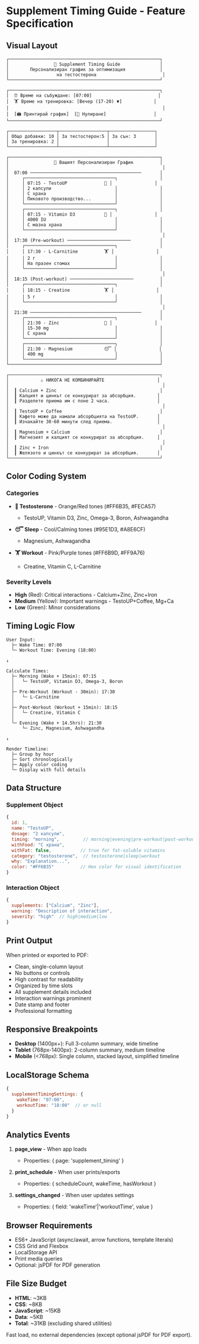 # Supplement Timing Guide - Feature Specification

## Visual Layout

```
┌─────────────────────────────────────────────────────────┐
│                 💪 Supplement Timing Guide               │
│        Персонализиран график за оптимизация             │
│                  на тестостерона                         │
└─────────────────────────────────────────────────────────┘

┌─────────────────────────────────────────────────────────┐
│  ⏰ Време на събуждане: [07:00]                         │
│  🏋️ Време на тренировка: [Вечер (17-20) ▼]            │
│                                                          │
│  [🖨️ Принтирай график]  [🔄 Нулиране]                  │
└─────────────────────────────────────────────────────────┘

┌──────────────────┬──────────────────┬─────────────────┐
│ Общо добавки: 10 │ За тестостерон:5 │ За сън: 3       │
│ За тренировка: 2 │                  │                 │
└──────────────────┴──────────────────┴─────────────────┘

┌─────────────────────────────────────────────────────────┐
│                 📅 Вашият Персонализиран График          │
│                                                          │
│  07:00 ──────────────────────────────────────────       │
│     ┌──────────────────────────────────┐                │
│     │ 07:15 - TestoUP              💪 │                │
│     │ 2 капсули                        │                │
│     │ С храна                          │                │
│     │ Пиковото производство...         │                │
│     └──────────────────────────────────┘                │
│     ┌──────────────────────────────────┐                │
│     │ 07:15 - Vitamin D3           💪 │                │
│     │ 4000 IU                          │                │
│     │ С мазна храна                    │                │
│     └──────────────────────────────────┘                │
│                                                          │
│  17:30 (Pre-workout) ────────────────────────           │
│     ┌──────────────────────────────────┐                │
│     │ 17:30 - L-Carnitine          🏋️ │                │
│     │ 2 г                              │                │
│     │ На празен стомах                 │                │
│     └──────────────────────────────────┘                │
│                                                          │
│  18:15 (Post-workout) ────────────────────────          │
│     ┌──────────────────────────────────┐                │
│     │ 18:15 - Creatine             🏋️ │                │
│     │ 5 г                              │                │
│     └──────────────────────────────────┘                │
│                                                          │
│  21:30 ──────────────────────────────────────────       │
│     ┌──────────────────────────────────┐                │
│     │ 21:30 - Zinc                 💪 │                │
│     │ 15-30 mg                         │                │
│     │ С храна                          │                │
│     └──────────────────────────────────┘                │
│     ┌──────────────────────────────────┐                │
│     │ 21:30 - Magnesium            😴 │                │
│     │ 400 mg                           │                │
│     └──────────────────────────────────┘                │
└─────────────────────────────────────────────────────────┘

┌─────────────────────────────────────────────────────────┐
│            ⚠️ НИКОГА НЕ КОМБИНИРАЙТЕ                    │
│                                                          │
│  ┃ Calcium + Zinc                                       │
│  ┃ Калцият и цинкът се конкурират за абсорбция.        │
│  ┃ Разделете приема им с поне 2 часа.                  │
│                                                          │
│  ┃ TestoUP + Coffee                                     │
│  ┃ Кафето може да намали абсорбцията на TestoUP.       │
│  ┃ Изчакайте 30-60 минути след приема.                 │
│                                                          │
│  ┃ Magnesium + Calcium                                  │
│  ┃ Магнезият и калцият се конкурират за абсорбция.     │
│                                                          │
│  ┃ Zinc + Iron                                          │
│  ┃ Желязото и цинкът се конкурират за абсорбция.       │
└─────────────────────────────────────────────────────────┘
```

## Color Coding System

### Categories
- **💪 Testosterone** - Orange/Red tones (#FF6B35, #FECA57)
  - TestoUP, Vitamin D3, Zinc, Omega-3, Boron, Ashwagandha

- **😴 Sleep** - Cool/Calming tones (#95E1D3, #A8E6CF)
  - Magnesium, Ashwagandha

- **🏋️ Workout** - Pink/Purple tones (#FF6B9D, #FF9A76)
  - Creatine, Vitamin C, L-Carnitine

### Severity Levels
- **High** (Red): Critical interactions - Calcium+Zinc, Zinc+Iron
- **Medium** (Yellow): Important warnings - TestoUP+Coffee, Mg+Ca
- **Low** (Green): Minor considerations

## Timing Logic Flow

```
User Input:
  ├─ Wake Time: 07:00
  └─ Workout Time: Evening (18:00)

↓

Calculate Times:
  ├─ Morning (Wake + 15min): 07:15
  │   └─ TestoUP, Vitamin D3, Omega-3, Boron
  │
  ├─ Pre-Workout (Workout - 30min): 17:30
  │   └─ L-Carnitine
  │
  ├─ Post-Workout (Workout + 15min): 18:15
  │   └─ Creatine, Vitamin C
  │
  └─ Evening (Wake + 14.5hrs): 21:30
      └─ Zinc, Magnesium, Ashwagandha

↓

Render Timeline:
  ├─ Group by hour
  ├─ Sort chronologically
  ├─ Apply color coding
  └─ Display with full details
```

## Data Structure

### Supplement Object
```javascript
{
  id: 1,
  name: "TestoUP",
  dosage: "2 капсули",
  timing: "morning",         // morning|evening|pre-workout|post-workout
  withFood: "С храна",
  withFat: false,           // true for fat-soluble vitamins
  category: "testosterone",  // testosterone|sleep|workout
  why: "Explanation...",
  color: "#FF6B35"          // Hex color for visual identification
}
```

### Interaction Object
```javascript
{
  supplements: ["Calcium", "Zinc"],
  warning: "Description of interaction",
  severity: "high"  // high|medium|low
}
```

## Print Output

When printed or exported to PDF:
- Clean, single-column layout
- No buttons or controls
- High contrast for readability
- Organized by time slots
- All supplement details included
- Interaction warnings prominent
- Date stamp and footer
- Professional formatting

## Responsive Breakpoints

- **Desktop** (1400px+): Full 3-column summary, wide timeline
- **Tablet** (768px-1400px): 2-column summary, medium timeline
- **Mobile** (<768px): Single column, stacked layout, simplified timeline

## LocalStorage Schema

```javascript
{
  supplementTimingSettings: {
    wakeTime: "07:00",
    workoutTime: "18:00"  // or null
  }
}
```

## Analytics Events

1. **page_view** - When app loads
   - Properties: { page: 'supplement_timing' }

2. **print_schedule** - When user prints/exports
   - Properties: { scheduleCount, wakeTime, hasWorkout }

3. **settings_changed** - When user updates settings
   - Properties: { field: 'wakeTime'|'workoutTime', value }

## Browser Requirements

- ES6+ JavaScript (async/await, arrow functions, template literals)
- CSS Grid and Flexbox
- LocalStorage API
- Print media queries
- Optional: jsPDF for PDF generation

## File Size Budget

- **HTML**: ~3KB
- **CSS**: ~8KB
- **JavaScript**: ~15KB
- **Data**: ~5KB
- **Total**: ~31KB (excluding shared utilities)

Fast load, no external dependencies (except optional jsPDF for PDF export).
